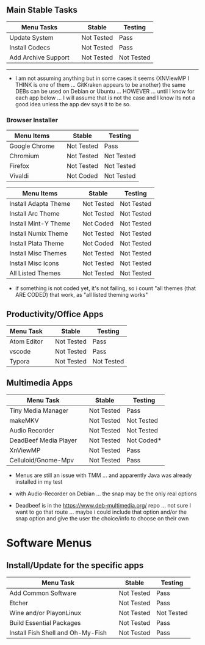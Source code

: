 ## Main Stable Tasks

| Menu Tasks          |     | Stable     | Testing    |
| ------------------- | --- | ---------- | ---------- |
| Update System       |     | Not Tested | Pass       |
| Install Codecs      |     | Not Tested | Pass       |
| Add Archive Support |     | Not Tested | Not Tested |

---

- I am not assuming anything but in some cases it seems (XNViewMP I THINK is one of them ... GitKraken appears to be another) the same DEBs can be used on Debian or Ubuntu ... HOWEVER ... until I know for each app below ... I will assume that is not the case and I know its not a good idea unless the app dev says it to be so.

### Browser Installer

| Menu Items    |     | Stable     | Testing    |
| ------------- | --- | ---------- | ---------- |
| Google Chrome |     | Not Tested | Pass |
| Chromium      |     | Not Tested | Not Tested |
| Firefox       |     | Not Tested | Not Tested |
| Vivaldi       |     | Not Coded  | Not Tested |

| Menu Items           |     | Stable     | Testing    |
| -------------------- | --- | ---------- | ---------- |
| Install Adapta Theme |     | Not Tested | Not Tested |
| Install Arc Theme    |     | Not Tested | Not Tested |
| Install Mint-Y Theme |     | Not Coded  | Not Tested |
| Install Numix Theme  |     | Not Tested | Not Tested |
| Install Plata Theme  |     | Not Coded  | Not Tested |
| Install Misc Themes  |     | Not Tested | Not Tested |
| Install Misc Icons   |     | Not Tested | Not Tested |
| All Listed Themes    |     | Not Tested | Not Tested |

- if something is not coded yet, it's not failing, so i count "all themes (that ARE CODED) that work, as "all listed theming works"

## Productivity/Office Apps

| Menu Task   |     | Stable     | Testing    |
| ----------- | --- | ---------- | ---------- |
| Atom Editor |     | Not Tested | Pass       |
| vscode      |     | Not Tested | Pass       |
| Typora      |     | Not Tested | Not Tested |


## Multimedia Apps

| Menu Task             |     | Stable     | Testing    |
| --------------------- | --- | ---------- | ---------- |
| Tiny Media Manager    |     | Not Tested | Pass       |
| makeMKV               |     | Not Tested | Not Tested |
| Audio Recorder        |     | Not Tested | Not Tested |
| DeadBeef Media Player |     | Not Tested | Not Coded*  |
| XnViewMP              |     | Not Tested | Pass       |
| Celluloid/Gnome-Mpv   |     | Not Tested | Pass       |

- Menus are still an issue with TMM ... and apparently Java was already installed in my test 

- with Audio-Recorder on Debian ... the snap may be the only real options 

* Deadbeef is in the https://www.deb-multimedia.org/ repo ... not sure I want to go that route ... maybe i could include that option and/or the snap option and give the user the choice/info to choose on their own 

# Software Menus

## Install/Update for the specific apps

| Menu Task                         |     | Stable     | Testing    |
| --------------------------------- | --- | ---------- | ---------- |
| Add Common Software               |     | Not Tested | Pass       |
| Etcher                            |     | Not Tested | Pass       |
| Wine and/or PlayonLinux           |     | Not Tested | Not Tested |
| Build Essential Packages          |     | Not Tested | Pass       |
| Install Fish Shell and Oh-My-Fish |     | Not Tested | Pass       |

